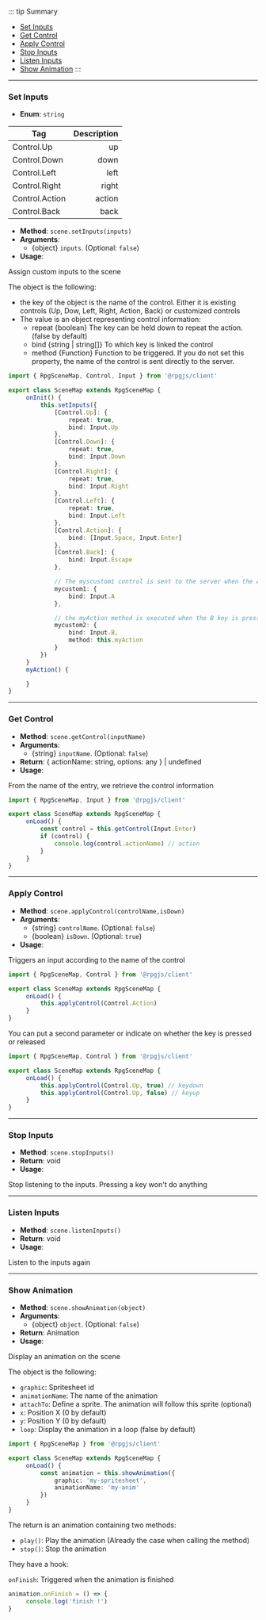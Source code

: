 ::: tip Summary
- [Set Inputs](#set-inputs)
- [Get Control](#get-control)
- [Apply Control](#apply-control)
- [Stop Inputs](#stop-inputs)
- [Listen Inputs](#listen-inputs)
- [Show Animation](#show-animation)
:::
---
### Set Inputs
- **Enum**: `string`

| Tag           | Description |
| ------------- |------------:|
| Control.Up | up |
| Control.Down | down |
| Control.Left | left |
| Control.Right | right |
| Control.Action | action |
| Control.Back | back |
- **Method**: `scene.setInputs(inputs)`
- **Arguments**:
    - {object} `inputs`.  (Optional: `false`) 
- **Usage**:


Assign custom inputs to the scene

The object is the following:

* the key of the object is the name of the control. Either it is existing controls (Up, Dow, Left, Right, Action, Back) or customized controls
* The value is an object representing control information:
     * repeat {boolean} The key can be held down to repeat the action. (false by default)
     * bind {string | string[]} To which key is linked the control
     * method {Function} Function to be triggered. If you do not set this property, the name of the control is sent directly to the server.

```ts 
import { RpgSceneMap, Control, Input } from '@rpgjs/client'

export class SceneMap extends RpgSceneMap {
     onInit() {
         this.setInputs({
             [Control.Up]: {
                 repeat: true,
                 bind: Input.Up
             },
             [Control.Down]: {
                 repeat: true,
                 bind: Input.Down
             },
             [Control.Right]: {
                 repeat: true,
                 bind: Input.Right
             },
             [Control.Left]: {
                 repeat: true,
                 bind: Input.Left
             },
             [Control.Action]: {
                 bind: [Input.Space, Input.Enter]
             },
             [Control.Back]: {
                 bind: Input.Escape
             },

             // The myscustom1 control is sent to the server when the A key is pressed.
             mycustom1: {
                 bind: Input.A
             },

             // the myAction method is executed when the B key is pressed
             mycustom2: {
                 bind: Input.B,
                 method: this.myAction
             }
         })
     }
     myAction() {

     }
}
```

---
### Get Control
- **Method**: `scene.getControl(inputName)`
- **Arguments**:
    - {string} `inputName`.  (Optional: `false`)
- **Return**:  { actionName: string, options: any } | undefined    
- **Usage**:


From the name of the entry, we retrieve the control information

```ts 
import { RpgSceneMap, Input } from '@rpgjs/client'

export class SceneMap extends RpgSceneMap {
     onLoad() {
         const control = this.getControl(Input.Enter)
         if (control) {
             console.log(control.actionName) // action
         }
     }
}
```

---
### Apply Control
- **Method**: `scene.applyControl(controlName,isDown)`
- **Arguments**:
    - {string} `controlName`.  (Optional: `false`)
    - {boolean} `isDown`.  (Optional: `true`) 
- **Usage**:


Triggers an input according to the name of the control

```ts 
import { RpgSceneMap, Control } from '@rpgjs/client'

export class SceneMap extends RpgSceneMap {
     onLoad() {
         this.applyControl(Control.Action)
     }
}
```

You can put a second parameter or indicate on whether the key is pressed or released

```ts 
import { RpgSceneMap, Control } from '@rpgjs/client'

export class SceneMap extends RpgSceneMap {
     onLoad() {
         this.applyControl(Control.Up, true) // keydown
         this.applyControl(Control.Up, false) // keyup
     }
}
```

---
### Stop Inputs
- **Method**: `scene.stopInputs()`
- **Return**: void   
- **Usage**:


Stop listening to the inputs. Pressing a key won't do anything


---
### Listen Inputs
- **Method**: `scene.listenInputs()`
- **Return**: void   
- **Usage**:


Listen to the inputs again


---
### Show Animation
- **Method**: `scene.showAnimation(object)`
- **Arguments**:
    - {object} `object`.  (Optional: `false`)
- **Return**: Animation   
- **Usage**:


Display an animation on the scene

The object is the following:
* `graphic`: Spritesheet id
* `animationName`: The name of the animation
* `attachTo`: Define a sprite. The animation will follow this sprite (optional)
* `x`: Position X (0 by default)
* `y`: Position Y (0 by default)
* `loop`: Display the animation in a loop (false by default)

```ts 
import { RpgSceneMap } from '@rpgjs/client'

export class SceneMap extends RpgSceneMap {
     onLoad() {
         const animation = this.showAnimation({
             graphic: 'my-spritesheet',
             animationName: 'my-anim'
         })
     }
}
```

The return is an animation containing two methods:
* `play()`: Play the animation (Already the case when calling the method)
* `stop()`: Stop the animation

They have a hook:

`onFinish`: Triggered when the animation is finished 

```ts
animation.onFinish = () => {
     console.log('finish !')
}
```

